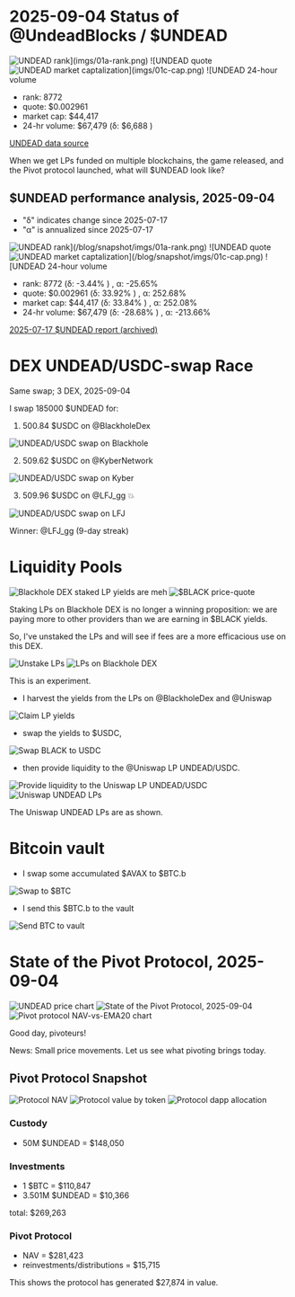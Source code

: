 # 2025-09-04 Status of @UndeadBlocks / $UNDEAD 

![$UNDEAD rank](imgs/01a-rank.png) 
![$UNDEAD quote](imgs/01b-quote.png) 
![$UNDEAD market captalization](imgs/01c-cap.png) 
![$UNDEAD 24-hour volume](imgs/01d-vol.png) 

* rank: 8772 
* quote: $0.002961 
* market cap: $44,417 
* 24-hr volume: $67,479 (δ: $6,688 ) 


[UNDEAD data source](https://www.coingecko.com/en/coins/undead-blocks) 



When we get LPs funded on multiple blockchains, the game released, and the Pivot protocol launched, what will $UNDEAD look like? 

## $UNDEAD performance analysis, 2025-09-04 

* "δ" indicates change since 2025-07-17 
* "α" is annualized since 2025-07-17 

![$UNDEAD rank](/blog/snapshot/imgs/01a-rank.png) 
![$UNDEAD quote](/blog/snapshot/imgs/01b-quote.png) 
![$UNDEAD market captalization](/blog/snapshot/imgs/01c-cap.png) 
![$UNDEAD 24-hour volume](/blog/snapshot/imgs/01d-vol.png) 

* rank: 8772 (δ: -3.44% ) , α: -25.65% 
* quote: $0.002961 (δ: 33.92% ) , α: 252.68% 
* market cap: $44,417 (δ: 33.84% ) , α: 252.08% 
* 24-hr volume: $67,479 (δ: -28.68% ) , α: -213.66% 

[2025-07-17 $UNDEAD report (archived)](https://github.com/pivoteur/biz/tree/main/blog/snapshot) 

# DEX UNDEAD/USDC-swap Race 

Same swap; 3 DEX, 2025-09-04 

I swap 185000 $UNDEAD for: 

1. 500.84 $USDC on @BlackholeDex 

![UNDEAD/USDC swap on Blackhole](imgs/02a-blackhole.png) 

2. 509.62 $USDC on @KyberNetwork 

![UNDEAD/USDC swap on Kyber](imgs/02b-kyber.png) 

3. 509.96 $USDC on @LFJ_gg 💥 

![UNDEAD/USDC swap on LFJ](imgs/02c-lfj.png) 

Winner: @LFJ_gg (9-day streak) 

# Liquidity Pools

![Blackhole DEX staked LP yields are meh](imgs/03a-staked-yields.png)
![$BLACK price-quote](imgs/03b-black.png)

Staking LPs on Blackhole DEX is no longer a winning proposition: we are paying more to other providers than we are earning in $BLACK yields.

So, I've unstaked the LPs and will see if fees are a more efficacious use on this DEX. 

![Unstake LPs](imgs/03c-unstake.png)
![LPs on Blackhole DEX](imgs/03d-unstaked.png)


This is an experiment.
* I harvest the yields from the LPs on @BlackholeDex and @Uniswap 

![Claim LP yields](imgs/04a-claim.png) 

* swap the yields to $USDC, 

![Swap BLACK to USDC](imgs/04b-swap.png) 

* then provide liquidity to the @Uniswap LP UNDEAD/USDC. 

![Provide liquidity to the Uniswap LP UNDEAD/USDC](imgs/04c-provide.png) 
![Uniswap UNDEAD LPs](imgs/04d-lps.png) 

The Uniswap UNDEAD LPs are as shown. 

# Bitcoin vault 

* I swap some accumulated $AVAX to $BTC.b 

![Swap to $BTC](imgs/05a-swap.png) 

* I send this $BTC.b to the vault 

![Send BTC to vault](imgs/05b-sned.png) 

# State of the Pivot Protocol, 2025-09-04 

![UNDEAD price chart](imgs/06a-undead.png) 
![State of the Pivot Protocol, 2025-09-04](imgs/06b-assets.png) 
![Pivot protocol NAV-vs-EMA20 chart](imgs/06c-ema.png) 


Good day, pivoteurs! 

News: Small price movements. Let us see what pivoting brings today. 

## Pivot Protocol Snapshot 

![Protocol NAV](imgs/07a-nav.png) 
![Protocol value by token](imgs/07b-by-token.png) 
![Protocol dapp allocation](imgs/07c-by-dapp.png) 

### Custody 

* 50M $UNDEAD = $148,050 

### Investments 

* 1 $BTC = $110,847 
* 3.501M $UNDEAD = $10,366 

total: $269,263 


### Pivot Protocol 

* NAV = $281,423 
* reinvestments/distributions = $15,715 

This shows the protocol has generated $27,874 in value. 

